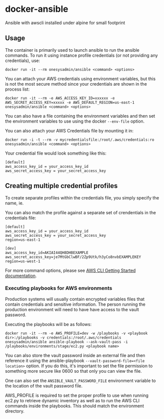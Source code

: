 docker-ansible
==============

Ansible with awscli installed under alpine for small footprint

## Usage

The container is primarily used to launch ansible to run the ansible commands.  To run it using instance profile credentials (or not providing any credentials), use:

```docker run -it --rm onesysadmin/ansible <command> <options>```

You can attach your AWS credentials using environment variables, but this is not the most secure method since your credentials are shown in the process list:

```docker run -it --rm -e AWS_ACCESS_KEY_ID=xxxxxx -e AWS_SECRET_ACCESS_KEY=xxxxx -e AWS_DEFAULT_REGION=us-east-1 onesysadmin/ansible <command> <options>```

You can also have a file containing the environment variables and then set the environment variables to use using the docker `--env-file` option.

You can also attach your AWS Credentials file by mounting it in:

```docker run -i -t --rm -v mycredentialsfile:/root/.aws/credentials:ro onesysadmin/ansible <command> <options>```

Your credential file would look something like this:

```
[default]
aws_access_key_id = your_access_key_id
aws_secret_access_key = your_secret_access_key
```

## Creating multiple credential profiles

To create separate profiles within the credentials file, you simply specify the name, ie.

You can also match the profile against a separate set of crendentials in the credentials file:

```
[default]
aws_access_key_id = your_access_key_id
aws_secret_access_key = your_secret_access_key
region=us-east-1

[dev]
aws_access_key_id=AKIAI44QH8DHBEXAMPLE
aws_secret_access_key=je7MtGbClwBF/2Zp9Utk/h3yCo8nvbEXAMPLEKEY
region=us-west-1
```

For more command options, please see [AWS CLI Getting Started documentation](http://docs.aws.amazon.com/cli/latest/userguide/cli-chap-getting-started.html).

### Executing playbooks for AWS environments

Production systems will usually contain encrypted variables files that contain credentials and sensitive information.  The person running the production environment will need to have have access to the vault password.

Executing the playbooks will be as follows:

```docker run -it --rm -e AWS_PROFILE=dev -w /playbooks -v <playbook dir>:/playbooks -v credentials:/root/.aws/credentials onesysadmin/ansible ansible-playbook --ask-vault-pass -i /playbooks/environments/stage/ec2.py <playbook name>```

You can also store the vault password inside an external file and then reference it using the ansible-playbook `--vault-password-file=<file location>` option.  If you do this, it's important to set the file permission to something more secure like 0600 so that only you can view the file.

One can also set the `ANSIBLE_VAULT_PASSWORD_FILE` environment variable to the location of the vault password file.

AWS_PROFILE is required to set the proper profile to use when running ec2.py to retrieve dynamic inventory as well as to run the AWS CLI commands inside the playbooks.  This should match the environment directory.
